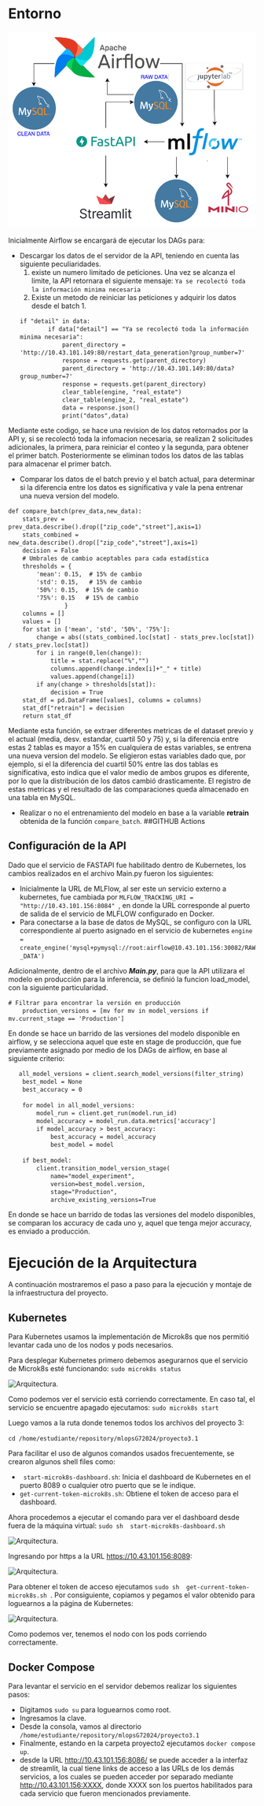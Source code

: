 # Entorno #

![Arquitectura.](./img/arquitectura_3.png) 

Inicialmente Airflow se encargará de ejecutar los DAGs para:

- Descargar los datos de el servidor de la API, teniendo en cuenta las siguiente peculiaridades.
    1. existe un numero limitado de peticiones. Una vez se alcanza el limite, la API retornara el siguiente mensaje: ```Ya se recolectó toda la información minima necesaria```
   2. Existe un metodo de reiniciar las peticiones y adquirir los datos desde el batch 1.
    ```
    if "detail" in data:
            if data["detail"] == "Ya se recolectó toda la información minima necesaria":
                parent_directory = 'http://10.43.101.149:80/restart_data_generation?group_number=7'
                response = requests.get(parent_directory)
                parent_directory = 'http://10.43.101.149:80/data?group_number=7'
                response = requests.get(parent_directory)
                clear_table(engine, "real_estate")
                clear_table(engine_2, "real_estate")     
                data = response.json()    
                print("datos",data)
    ```
Mediante este codigo, se hace una revision de los datos retornados por la API y, si se recolectó toda la infomacion necesaria, se realizan 2 solicitudes adicionales, la primera, para reiniciar el conteo y la segunda, para obtener el primer batch. Posteriormente se eliminan todos los datos de las tablas para almacenar el primer batch.

- Comparar los datos de el batch previo y el batch actual, para determinar si la diferencia entre los datos es significativa y vale la pena entrenar una nueva version del modelo.
```
def compare_batch(prev_data,new_data):
    stats_prev = prev_data.describe().drop(["zip_code","street"],axis=1)
    stats_combined = new_data.describe().drop(["zip_code","street"],axis=1)
    decision = False
    # Umbrales de cambio aceptables para cada estadística
    thresholds = {
        'mean': 0.15,  # 15% de cambio
        'std': 0.15,   # 15% de cambio
        '50%': 0.15,  # 15% de cambio
        '75%': 0.15   # 15% de cambio
                }
    columns = []
    values = []
    for stat in ['mean', 'std', '50%', '75%']:
        change = abs((stats_combined.loc[stat] - stats_prev.loc[stat]) / stats_prev.loc[stat])
        for i in range(0,len(change)):
            title = stat.replace("%","")
            columns.append(change.index[i]+"_" + title)
            values.append(change[i])
        if any(change > thresholds[stat]):
            decision = True
    stat_df = pd.DataFrame([values], columns = columns)
    stat_df["retrain"] = decision
    return stat_df
```
Mediante esta función, se extraer diferentes metricas de el dataset previo y el actual (media, desv. estandar, cuartil 50 y 75) y, si la diferencia entre estas 2 tablas es mayor a 15% en cualquiera de estas variables, se entrena una nueva version del modelo. Se eligieron estas variables dado que, por ejemplo, si el la diferencia del cuartil 50% entre las dos tablas es significativa, esto indica que el valor medio de ambos grupos es diferente, por lo que la distribución de los datos cambió drasticamente. El registro de estas metricas y el resultado de las comparaciones queda almacenado en una tabla en MySQL.
- Realizar o no el entrenamiento del modelo en base a la variable **retrain** obtenida de la función ```compare_batch```.
##GITHUB Actions
 
## Configuración de la API

Dado que el servicio de FASTAPI fue habilitado dentro de Kubernetes, los cambios realizados en el archivo Main.py fueron los siguientes:
- Inicialmente la URL de MLFlow, al ser este un servicio externo a kubernetes, fue cambiada por ```MLFLOW_TRACKING_URI = "http://10.43.101.156:8084" ```, en donde la URL corresponde al puerto de salida de el servicio de MLFLOW configurado en Docker.
- Para conectarse a la base de datos de MySQL, se configuro con la URL correspondiente al puerto asignado en el servicio de kubernetes ```engine = create_engine('mysql+pymysql://root:airflow@10.43.101.156:30082/RAW_DATA')```

Adicionalmente, dentro de el archivo ***Main.py***, para que la API utilizara el modelo en producción para la inferencia, se definió la funcion load_model, con la siguiente particularidad. 

```
# Filtrar para encontrar la versión en producción
    production_versions = [mv for mv in model_versions if mv.current_stage == 'Production']
```
En donde se hace un barrido de las versiones del modelo disponible en airflow, y se selecciona aquel que este en stage de producción, que fue previamente asignado por medio de los DAGs de airflow, en base al siguiente criterio:

```
   all_model_versions = client.search_model_versions(filter_string)
    best_model = None
    best_accuracy = 0

    for model in all_model_versions:
        model_run = client.get_run(model.run_id)
        model_accuracy = model_run.data.metrics['accuracy']
        if model_accuracy > best_accuracy:
            best_accuracy = model_accuracy
            best_model = model

    if best_model:
        client.transition_model_version_stage(
            name="model_experiment",
            version=best_model.version,
            stage="Production",
            archive_existing_versions=True
```

En donde se hace un barrido de todas las versiones del modelo disponibles, se comparan los accuracy de cada uno y, aquel que tenga mejor accuracy, es enviado a producción.
# Ejecución de la Arquitectura
A continuación mostraremos el paso a paso para la ejecución y montaje de la infraestructura del proyecto.



## Kubernetes
Para Kubernetes usamos la implementación de Microk8s que nos permitió levantar cada uno de los nodos y pods necesarios. 

Para desplegar Kubernetes primero debemos asegurarnos que el servicio de Microk8s esté funcionando:
```sudo microk8s status ```

![Arquitectura.](./img/microk8s_status.png) 

Como podemos ver el servicio está corriendo correctamente. En caso tal, el servicio se encuentre apagado ejecutamos:
```sudo microk8s start ```

Luego vamos a la ruta donde tenemos todos los archivos del proyecto 3:

``` cd /home/estudiante/repository/mlopsG72024/proyecto3.1 ```

Para facilitar el uso de algunos comandos usados frecuentemente, se crearon algunos shell files como:
- ```  start-microk8s-dashboard.sh ```: Inicia el dashboard de Kubernetes en el puerto 8089 o cualquier otro puerto que se le indique.
- ``` get-current-token-microk8s.sh ```: Obtiene el token de acceso para el dashboard.

Ahora procedemos a ejecutar el comando para ver el dashboard desde fuera de la máquina virtual:
```sudo sh  start-microk8s-dashboard.sh ```

![Arquitectura.](./img/microk8s_start_dashboard.png) 

Ingresando por https a la URL https://10.43.101.156:8089:

![Arquitectura.](./img/kubernetes_login.png) 

Para obtener el token de acceso ejecutamos ```sudo sh  get-current-token-microk8s.sh ```. Por consiguiente, copiamos y pegamos el valor obtenido para loguearnos a la página de Kubernetes:

![Arquitectura.](./img/kubernetes_dashboard.png) 

Como podemos ver, tenemos el nodo con los pods corriendo correctamente.

## Docker Compose
Para levantar el servicio en el servidor debemos realizar los siguientes pasos:
- Digitamos ``` sudo su ``` para loguearnos como root.
- Ingresamos la clave.
- Desde la consola, vamos al directorio ``` /home/estudiante/repository/mlopsG72024/proyecto3.1 ```
- Finalmente, estando en la carpeta proyecto2 ejecutamos ``` docker compose up ```.
- desde la URL http://10.43.101.156:8086/ se puede acceder a la interfaz de streamlit, la cual tiene links de acceso a las URLs de los demás servicios, a los cuales se pueden acceder por separado mediante http://10.43.101.156:XXXX, donde XXXX son los puertos habilitados para cada servicio que fueron mencionados previamente.


 

